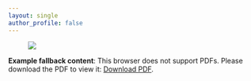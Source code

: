 ```yaml
---
layout: single
author_profile: false
---
```


<figure>
	<a href="http://docs.google.com/gview?url=https://jingchaozhang.github.io/images/IOP-2017.pdf&embedded=true"><img src="http://docs.google.com/gview?url=https://jingchaozhang.github.io/images/IOP-2017.pdf&embedded=true"></a>
</figure>

<object data="https://jingchaozhang.github.io/images/IOP-2017.pdf" type="application/pdf" width="100%" height="100%">
   <p><b>Example fallback content</b>: This browser does not support PDFs. Please download the PDF to view it: <a href="http://docs.google.com/gview?url=https://jingchaozhang.github.io/images/IOP-2017.pdf&embedded=true">Download PDF</a>.</p>
</object>
